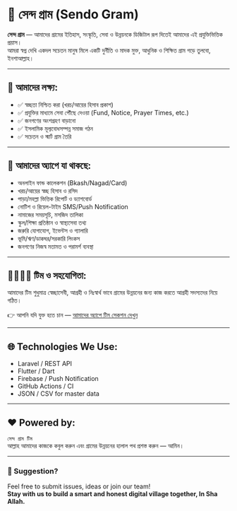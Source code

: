 # 🌾 সেন্দ গ্রাম (Sendo Gram)

**সেন্দ গ্রাম** — আমাদের গ্রামের ইতিহাস, সংস্কৃতি, সেবা ও উন্নয়নকে ডিজিটাল রূপ দিতেই আমাদের এই প্রযুক্তিভিত্তিক প্রয়াস।  
আমরা স্বপ্ন দেখি একদল সচেতন মানুষ মিলে একটি দুর্নীতি ও মাদক মুক্ত, আধুনিক ও শিক্ষিত গ্রাম গড়ে তুলবো, ইনশাআল্লাহ।

---

## 🎯 আমাদের লক্ষ্য:
- ✅ স্বচ্ছতা নিশ্চিত করা (খরচ/আয়ের হিসাব প্রকাশ)
- ✅ প্রযুক্তির মাধ্যমে সেবা পৌঁছে দেওয়া (Fund, Notice, Prayer Times, etc.)
- ✅ জনগণের অংশগ্রহণ বাড়ানো
- ✅ ইসলামিক মূল্যবোধসম্পন্ন সমাজ গঠন
- ✅ সচেতন ও স্মার্ট গ্রাম তৈরি

---

## 📱 আমাদের অ্যাপে যা থাকছে:
- অনলাইন ফান্ড কালেকশন (Bkash/Nagad/Card)
- খরচ/আয়ের স্বচ্ছ হিসাব ও রসিদ
- পাড়া/মহল্লা ভিত্তিক রিপোর্ট ও ড্যাশবোর্ড
- নোটিশ ও রিয়েল-টাইম SMS/Push Notification
- নামাজের সময়সূচি, মসজিদ তালিকা
- স্কুল/শিক্ষা প্রতিষ্ঠান ও স্বাস্থ্যসেবা তথ্য
- জরুরি যোগাযোগ, ইভেন্টস ও গ্যালারি
- ভূমি/ঋণ/ডাকঘর/সরকারি লিংকস
- জনগণের নিজস্ব মতামত ও পরামর্শ ব্যবস্থা

---

## 👨‍👩‍👧‍👦 টিম ও সহযোগিতা:
আমাদের টিম শুধুমাত্র স্বেচ্ছাসেবী, আগ্রহী ও নিঃস্বার্থ ভাবে গ্রামের উন্নয়নের জন্য কাজ করতে আগ্রহী সদস্যদের নিয়ে গঠিত।

👉 আপনি যদি যুক্ত হতে চান — [আমাদের অ্যাপে টিম সেকশন দেখুন](#)

---

## 🌐 Technologies We Use:
- Laravel / REST API
- Flutter / Dart
- Firebase / Push Notification
- GitHub Actions / CI
- JSON / CSV for master data

---

## ❤️ Powered by:
`সেন্দ গ্রাম টিম`  
আল্লাহ আমাদের কাজকে কবুল করুন এবং গ্রামের উন্নয়নের হালাল পথ প্রশস্ত করুন — আমিন।

---

### 📌 Suggestion?
Feel free to submit issues, ideas or join our team!  
**Stay with us to build a smart and honest digital village together, In Sha Allah.**
